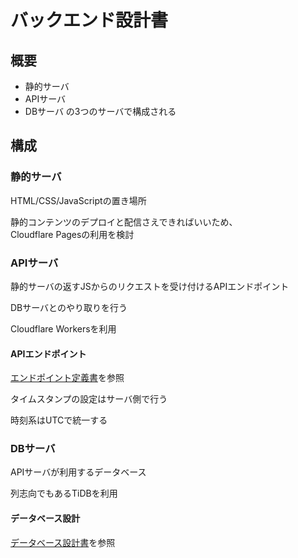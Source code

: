 # バックエンド設計書

## 概要

- 静的サーバ
- APIサーバ
- DBサーバ
の3つのサーバで構成される

## 構成

### 静的サーバ

HTML/CSS/JavaScriptの置き場所

静的コンテンツのデプロイと配信さえできればいいため、  
Cloudflare Pagesの利用を検討

### APIサーバ

静的サーバの返すJSからのリクエストを受け付けるAPIエンドポイント

DBサーバとのやり取りを行う

Cloudflare Workersを利用

#### APIエンドポイント

[エンドポイント定義書](./endpoints.md)を参照

タイムスタンプの設定はサーバ側で行う

時刻系はUTCで統一する

### DBサーバ

APIサーバが利用するデータベース

列志向でもあるTiDBを利用

#### データベース設計

[データベース設計書](./database.md)を参照
